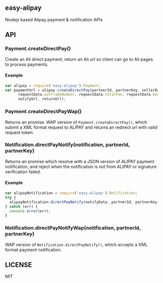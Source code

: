## easy-alipay
Nodejs based Alipay payment & notification APIs

## API

### Payment.createDirectPay()
Create an Ali direct payment, return an Ali url so client can go to Ali pages to process payments.

#### Example
```js
var alipay = require('easy-alipay').Payment;
var paymentUrl = alipay.createDirectPay(partnerId, partnerKey, sellerEmail, requestData.subject,
      requestData.outTradeNumber, requestData.totalFee, requestData.body, requestData.showUrl,
      notifyUrl, returnUrl);
```

### Payment.createDirectPayWap()
Returns an promise. WAP version of `Payment.createDirectPay()`, which submit a XML format request to ALIPAY and returns an redirect url with valid request token.

### Notification.directPayNotify(notification, partnerId, partnerKey)
Returns an promise which resolve with a JSON version of ALIPAY payment notification, and reject when the notification is not from ALIPAY or signature verification failed.

#### Example
```js
var alipayNotification = require('easy-alipay').Notification;
try {
  alipayNotification.directPayNotify(notifyData, partnerId, partnerKey);
} catch (err) {
  console.error(err);
}
```

### Notification.directPayNotifyWap(notification, partnerId, partnerKey)
WAP version of `Notification.directPayNotify()`, which accepts a XML format payment notification.

## LICENSE
MIT
